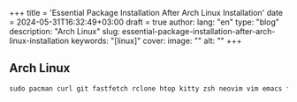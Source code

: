 +++
title = 'Essential Package Installation After Arch Linux Installation'
date = 2024-05-31T16:32:49+03:00
draft = true
author: 
lang: "en"
type: "blog"
description: "Arch Linux"
slug: essential-package-installation-after-arch-linux-installation
keywords: "[linux]"
cover:
     image: ""
    alt: ""
+++


## Arch Linux 

``` markdown
sudo pacman curl git fastfetch rclone htop kitty zsh neovim vim emacs firefox 
```